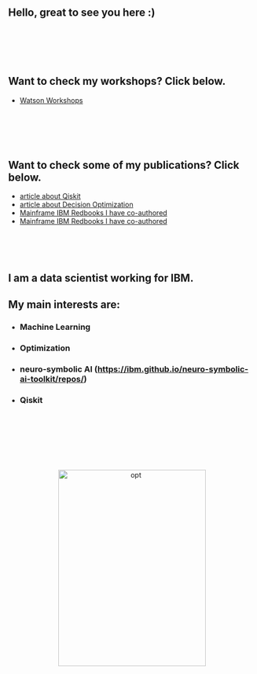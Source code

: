 <p align="center">

<br>
<br>

  

<br>
<br>
</p>



<br>


## Hello, great to see you here :)

<br>
<br>
<br>
<br>

## Want to check my workshops? Click below.
* [Watson Workshops](https://michalkoryzon.github.io/watsonjam)   



<br>
<br>
<br>
<br>

## Want to check some of my publications? Click below.
* [article about Qiskit](https://spidersweb.pl/2020/11/qiskit-komputery-kwantowe.html)   
* [article about Decision Optimization](https://spidersweb.pl/2021/03/sztuczna-inteligencja-nauczanie-maszynowe-i-optymalizacja-decyzji.html)
* [Mainframe IBM Redbooks I have co-authored](https://www.oreilly.com/library/view/ibm-z14-technical/9780738442716/) 
* [Mainframe IBM Redbooks I have co-authored](https://www.redbooks.ibm.com/redbooks/pdfs/sg248450.pdf) 


<br>
<br>
<br>

## I am a data scientist working for IBM.
## My main interests are:

* ### Machine Learning
* ### Optimization
* ### neuro-symbolic AI (https://ibm.github.io/neuro-symbolic-ai-toolkit/repos/)
* ### Qiskit


<br>
<br>
<br>

<br>
<br>
<br>
<p align="center">
<img src="http://michalkordyzon.github.io/images/tumblr_think.gif" width="300" height="400" alt="opt"/>
<br>
<br>
<br> 
  

</p>
